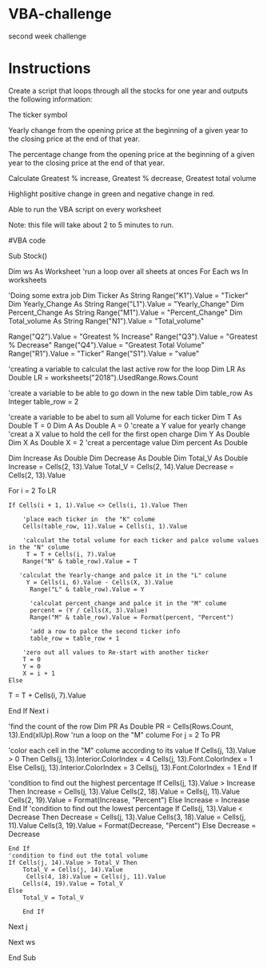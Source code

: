 # VBA-challenge
second week challenge
# Instructions
Create a script that loops through all the stocks for one year and outputs the following information:

The ticker symbol

Yearly change from the opening price at the beginning of a given year to the closing price at the end of that year.

The percentage change from the opening price at the beginning of a given year to the closing price at the end of that year.

Calculate Greatest % increase, Greatest % decrease, Greatest total volume

Highlight positive change in green and negative change in red.

Able to run the VBA script on every worksheet

Note: this file will take about 2 to 5 minutes to run. 

#VBA code 

Sub Stock()

Dim ws As Worksheet
'run a loop over all sheets at onces
For Each ws In worksheets
 
'Doing some extra job
Dim Ticker As String
Range("K1").Value = "Ticker"
Dim Yearly_Change As String
Range("L1").Value = "Yearly_Change"
Dim Percent_Change As String
Range("M1").Value = "Percent_Change"
Dim Total_volume As String
Range("N1").Value = "Total_volume"

 Range("Q2").Value = "Greatest % Increase"
 Range("Q3").Value = "Greatest % Decrease"
 Range("Q4").Value = "Greatest Total Volume"
 Range("R1").Value = "Ticker"
 Range("S1").Value = "value"

'creating a variable to calculat the last active row for the loop
Dim LR As Double
LR = worksheets("2018").UsedRange.Rows.Count

'create a variable to be able to go down in the new table
Dim table_row As Integer
table_row = 2

'create a variable to be abel to sum all Volume for each ticker
Dim T As Double
T = 0
Dim A As Double
A = 0
'create a Y value for yearly change
'creat a X value to hold the cell for the first open charge
Dim Y As Double
Dim X As Double
X = 2
'creat a percentage value
Dim percent As Double

 Dim Increase As Double
  Dim Decrease As Double
  Dim Total_V As Double
  Increase = Cells(2, 13).Value
  Total_V = Cells(2, 14).Value
  Decrease = Cells(2, 13).Value
  
  For i = 2 To LR
    
    If Cells(i + 1, 1).Value <> Cells(i, 1).Value Then
        
        'place each ticker in  the "K" colume
        Cells(table_row, 11).Value = Cells(i, 1).Value
        
        'calculat the total volume for each ticker and palce volume values in the "N" colume
         T = T + Cells(i, 7).Value
        Range("N" & table_row).Value = T
        
       'calculat the Yearly-change and palce it in the "L" colune
         Y = Cells(i, 6).Value - Cells(X, 3).Value
          Range("L" & table_row).Value = Y
          
          'calculat percent_change and palce it in the "M" colume
          percent = (Y / Cells(X, 3).Value)
          Range("M" & table_row).Value = Format(percent, "Percent")
          
          'add a row to palce the second ticker info
          table_row = table_row + 1
          
        'zero out all values to Re-start with another ticker
        T = 0
        Y = 0
        X = i + 1
    Else
   T = T + Cells(i, 7).Value
   
  End If
  Next i
  
  'find the count of the row
  Dim PR As Double
  PR = Cells(Rows.Count, 13).End(xlUp).Row
  'run a loop on the "M" colume
  For j = 2 To PR
  
  'color each cell in the "M" colume according to its value
    If Cells(j, 13).Value > 0 Then
        Cells(j, 13).Interior.ColorIndex = 4
        Cells(j, 13).Font.ColorIndex = 1
    Else
    Cells(j, 13).Interior.ColorIndex = 3
    Cells(j, 13).Font.ColorIndex = 1
    End If
    
  'condition to find out the highest percentage
  If Cells(j, 13).Value > Increase Then
        Increase = Cells(j, 13).Value
        Cells(2, 18).Value = Cells(j, 11).Value
        Cells(2, 19).Value = Format(Increase, "Percent")
        Else
         Increase = Increase
        End If
   'condition to find out the lowest percentage
    If Cells(j, 13).Value < Decrease Then
        Decrease = Cells(j, 13).Value
        Cells(3, 18).Value = Cells(j, 11).Value
        Cells(3, 19).Value = Format(Decrease, "Percent")
   Else
       Decrease = Decrease
        
    End If
    'condition to find out the total volume
    If Cells(j, 14).Value > Total_V Then
        Total_V = Cells(j, 14).Value
         Cells(4, 18).Value = Cells(j, 11).Value
        Cells(4, 19).Value = Total_V
    Else
        Total_V = Total_V
        
        End If
  
  Next j
  
Next ws

End Sub



